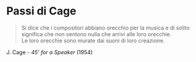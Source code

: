 # Passi di Cage

> Si dice che i compositori abbiano orecchio per la musica e di solito significa che non sentono nulla che arrivi alle loro orecchie.    
Le loro orecchie sono murate dai suoni di loro creazione.

J. Cage - *45' for a Speaker* (1954)
